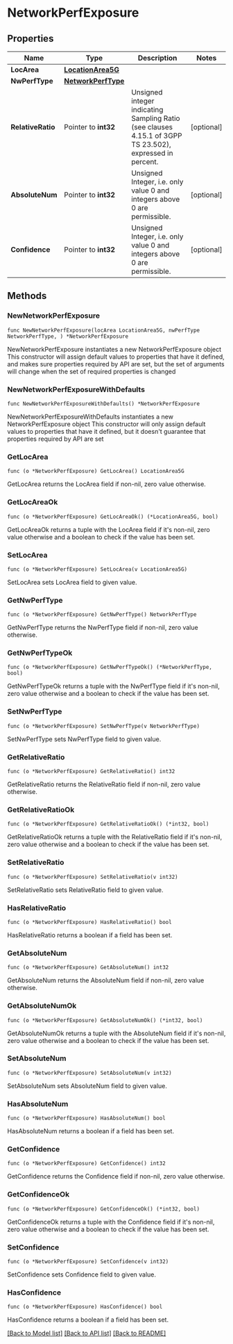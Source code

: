 # NetworkPerfExposure

## Properties

Name | Type | Description | Notes
------------ | ------------- | ------------- | -------------
**LocArea** | [**LocationArea5G**](LocationArea5G.md) |  | 
**NwPerfType** | [**NetworkPerfType**](NetworkPerfType.md) |  | 
**RelativeRatio** | Pointer to **int32** | Unsigned integer indicating Sampling Ratio (see clauses 4.15.1 of 3GPP TS 23.502), expressed in percent.   | [optional] 
**AbsoluteNum** | Pointer to **int32** | Unsigned Integer, i.e. only value 0 and integers above 0 are permissible. | [optional] 
**Confidence** | Pointer to **int32** | Unsigned Integer, i.e. only value 0 and integers above 0 are permissible. | [optional] 

## Methods

### NewNetworkPerfExposure

`func NewNetworkPerfExposure(locArea LocationArea5G, nwPerfType NetworkPerfType, ) *NetworkPerfExposure`

NewNetworkPerfExposure instantiates a new NetworkPerfExposure object
This constructor will assign default values to properties that have it defined,
and makes sure properties required by API are set, but the set of arguments
will change when the set of required properties is changed

### NewNetworkPerfExposureWithDefaults

`func NewNetworkPerfExposureWithDefaults() *NetworkPerfExposure`

NewNetworkPerfExposureWithDefaults instantiates a new NetworkPerfExposure object
This constructor will only assign default values to properties that have it defined,
but it doesn't guarantee that properties required by API are set

### GetLocArea

`func (o *NetworkPerfExposure) GetLocArea() LocationArea5G`

GetLocArea returns the LocArea field if non-nil, zero value otherwise.

### GetLocAreaOk

`func (o *NetworkPerfExposure) GetLocAreaOk() (*LocationArea5G, bool)`

GetLocAreaOk returns a tuple with the LocArea field if it's non-nil, zero value otherwise
and a boolean to check if the value has been set.

### SetLocArea

`func (o *NetworkPerfExposure) SetLocArea(v LocationArea5G)`

SetLocArea sets LocArea field to given value.


### GetNwPerfType

`func (o *NetworkPerfExposure) GetNwPerfType() NetworkPerfType`

GetNwPerfType returns the NwPerfType field if non-nil, zero value otherwise.

### GetNwPerfTypeOk

`func (o *NetworkPerfExposure) GetNwPerfTypeOk() (*NetworkPerfType, bool)`

GetNwPerfTypeOk returns a tuple with the NwPerfType field if it's non-nil, zero value otherwise
and a boolean to check if the value has been set.

### SetNwPerfType

`func (o *NetworkPerfExposure) SetNwPerfType(v NetworkPerfType)`

SetNwPerfType sets NwPerfType field to given value.


### GetRelativeRatio

`func (o *NetworkPerfExposure) GetRelativeRatio() int32`

GetRelativeRatio returns the RelativeRatio field if non-nil, zero value otherwise.

### GetRelativeRatioOk

`func (o *NetworkPerfExposure) GetRelativeRatioOk() (*int32, bool)`

GetRelativeRatioOk returns a tuple with the RelativeRatio field if it's non-nil, zero value otherwise
and a boolean to check if the value has been set.

### SetRelativeRatio

`func (o *NetworkPerfExposure) SetRelativeRatio(v int32)`

SetRelativeRatio sets RelativeRatio field to given value.

### HasRelativeRatio

`func (o *NetworkPerfExposure) HasRelativeRatio() bool`

HasRelativeRatio returns a boolean if a field has been set.

### GetAbsoluteNum

`func (o *NetworkPerfExposure) GetAbsoluteNum() int32`

GetAbsoluteNum returns the AbsoluteNum field if non-nil, zero value otherwise.

### GetAbsoluteNumOk

`func (o *NetworkPerfExposure) GetAbsoluteNumOk() (*int32, bool)`

GetAbsoluteNumOk returns a tuple with the AbsoluteNum field if it's non-nil, zero value otherwise
and a boolean to check if the value has been set.

### SetAbsoluteNum

`func (o *NetworkPerfExposure) SetAbsoluteNum(v int32)`

SetAbsoluteNum sets AbsoluteNum field to given value.

### HasAbsoluteNum

`func (o *NetworkPerfExposure) HasAbsoluteNum() bool`

HasAbsoluteNum returns a boolean if a field has been set.

### GetConfidence

`func (o *NetworkPerfExposure) GetConfidence() int32`

GetConfidence returns the Confidence field if non-nil, zero value otherwise.

### GetConfidenceOk

`func (o *NetworkPerfExposure) GetConfidenceOk() (*int32, bool)`

GetConfidenceOk returns a tuple with the Confidence field if it's non-nil, zero value otherwise
and a boolean to check if the value has been set.

### SetConfidence

`func (o *NetworkPerfExposure) SetConfidence(v int32)`

SetConfidence sets Confidence field to given value.

### HasConfidence

`func (o *NetworkPerfExposure) HasConfidence() bool`

HasConfidence returns a boolean if a field has been set.


[[Back to Model list]](../README.md#documentation-for-models) [[Back to API list]](../README.md#documentation-for-api-endpoints) [[Back to README]](../README.md)


